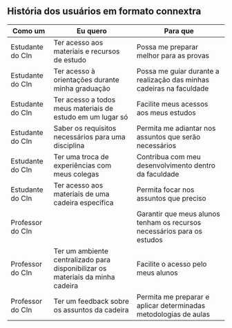## História dos usuários em formato connextra
| Como um | Eu quero | Para que | 
|----------|----------|----------|
| Estudante do CIn | Ter acesso aos materiais e recursos de estudo | Possa me preparar melhor para as provas| 
| Estudante do CIn         | Ter acesso à orientações durante minha graduação    | Possa me guiar durante a realização das minhas cadeiras na faculdade|
| Estudante do CIn | Ter acesso a todos meus materiais de estudo em um lugar só  | Facilite meus acessos aos meus estudos |
| Estudante do CIn | Saber os requisitos necessários para uma disciplina  | Permita me adiantar nos assuntos que serão necessários | 
| Estudante do CIn | Ter uma troca de experiências com meus colegas  | Contribua com meu desenvolvimento dentro da faculdade  | 
| Estudante do CIn | Ter acesso aos materiais de uma cadeira específica | Permita focar nos assuntos que preciso  | 
| Professor do CIn |  | Garantir que meus alunos tenham os recursos necessários para os estudos | Possam desenvolver suas habilidades de acordo com os aprendizados | 
| Professor do CIn          | Ter um ambiente centralizado para disponibilizar os materiais da minha cadeira   | Facilite o acesso pelo meus alunos |
| Professor do CIn          | Ter um feedback sobre os assuntos da cadeira  | Permita me preparar e aplicar determinadas metodologias de aulas |

